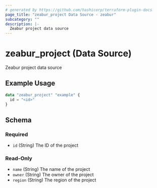 ```yaml
---
# generated by https://github.com/hashicorp/terraform-plugin-docs
page_title: "zeabur_project Data Source - zeabur"
subcategory: ""
description: |-
  Zeabur project data source
---
```


# zeabur_project (Data Source)

Zeabur project data source

## Example Usage

```terraform
data "zeabur_project" "example" {
  id = "<id>"
}
```

<!-- schema generated by tfplugindocs -->
## Schema

### Required

- `id` (String) The ID of the project

### Read-Only

- `name` (String) The name of the project
- `owner` (String) The owner of the project
- `region` (String) The region of the project
